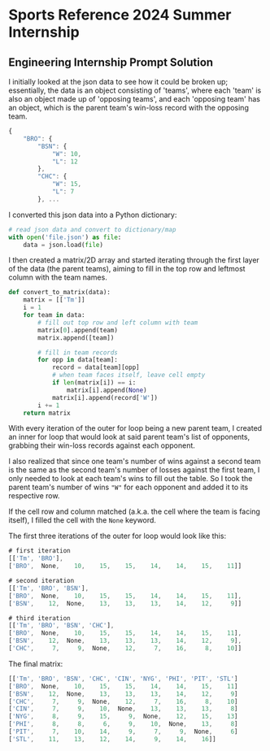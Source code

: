 # Sports Reference 2024 Summer Internship

## Engineering Internship Prompt Solution

I initially looked at the json data to see how it could be broken up; essentially, the data is an object consisting of 'teams', where each 'team' is also an object made up of 'opposing teams', and each 'opposing team' has an object, which is the parent team's win-loss record with the opposing team.
```js
{
    "BRO": {
        "BSN": {
            "W": 10,
            "L": 12
        },
        "CHC": {
            "W": 15,
            "L": 7
        }, ...
```
I converted this json data into a Python dictionary:
```python
# read json data and convert to dictionary/map
with open('file.json') as file:
    data = json.load(file)
```
I then created a matrix/2D array and started iterating through the first layer of the data (the parent teams), aiming to fill in the top row and leftmost column with the team names.
```python
def convert_to_matrix(data):
    matrix = [['Tm']]
    i = 1
    for team in data:
        # fill out top row and left column with team
        matrix[0].append(team)
        matrix.append([team])

        # fill in team records
        for opp in data[team]:
            record = data[team][opp]
            # when team faces itself, leave cell empty
            if len(matrix[i]) == i:
                matrix[i].append(None)
            matrix[i].append(record['W'])
        i += 1
    return matrix
```
With every iteration of the outer for loop being a new parent team, I created an inner for loop that would look at said parent team's list of opponents, grabbing their win-loss records against each opponent. 

I also realized that since one team's number of wins against a second team is the same as the second team's number of losses against the first team, I only needed to look at each team's wins to fill out the table. So I took the parent team's number of wins `"W"` for each opponent and added it to its respective row. 

If the cell row and column matched (a.k.a. the cell where the team is facing itself), I filled the cell with the `None` keyword.



The first three iterations of the outer for loop would look like this:
```js
# first iteration
[['Tm', 'BRO'], 
['BRO',  None,    10,    15,    15,    14,    14,    15,    11]]

# second iteration
[['Tm', 'BRO', 'BSN'], 
['BRO',  None,    10,    15,    15,    14,    14,    15,    11], 
['BSN',    12,  None,    13,    13,    13,    14,    12,     9]]

# third iteration
[['Tm', 'BRO', 'BSN', 'CHC'], 
['BRO',  None,    10,    15,    15,    14,    14,    15,    11], 
['BSN',    12,  None,    13,    13,    13,    14,    12,     9], 
['CHC',     7,     9,  None,    12,     7,    16,     8,    10]]

```

The final matrix:
```js
[['Tm', 'BRO', 'BSN', 'CHC', 'CIN', 'NYG', 'PHI', 'PIT', 'STL']
['BRO',  None,    10,    15,    15,    14,    14,    15,    11]
['BSN',    12,  None,    13,    13,    13,    14,    12,     9]
['CHC',     7,     9,  None,    12,     7,    16,     8,    10]
['CIN',     7,     9,    10,  None,    13,    13,    13,     8]
['NYG',     8,     9,    15,     9,  None,    12,    15,    13]
['PHI',     8,     8,     6,     9,    10,  None,    13,     8]
['PIT',     7,    10,    14,     9,     7,     9,  None,     6]
['STL',    11,    13,    12,    14,     9,    14,    16]]
```
